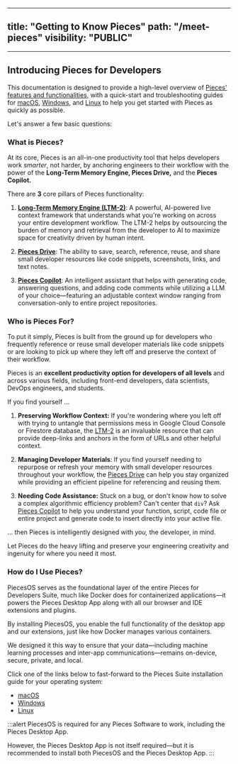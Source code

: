 
---
title: "Getting to Know Pieces"
path: "/meet-pieces"
visibility: "PUBLIC"
---

<ExpandableImage src="https://cdn.hashnode.com/res/hashnode/image/upload/v1734014941536/9c298363-d6b4-4e4a-9965-72db0fa59bc6.png" alt="Pieces for Developers Introduction" />

---

## Introducing Pieces for Developers

This documentation is designed to provide a high-level overview of [Pieces' features and functionalities](https://docs.pieces.app/products/meet-pieces/fundamentals), with a quick-start and troubleshooting guides for [macOS](https://docs.pieces.app/products/meet-pieces/macos-installation-guide), [Windows](https://docs.pieces.app/products/meet-pieces/windows-installation-guide), and [Linux](https://docs.pieces.app/products/meet-pieces/linux-installation-guide) to help you get started with Pieces as quickly as possible.

Let's answer a few basic questions:

### What is Pieces?

At its core, Pieces is an all-in-one productivity tool that helps developers work *smarter*, not harder, by anchoring engineers to their workflow with the power of the **Long-Term Memory Engine, Pieces Drive,** and the **Pieces Copilot.**

There are **3** core pillars of Pieces functionality:

1. **[Long-Term Memory Engine (LTM-2)](https://docs.pieces.app/products/meet-pieces/fundamentals#ltm-2)**: A powerful, AI-powered live context framework that understands what you're working on across your entire development workflow. The LTM-2 helps by outsourcing the burden of memory and retrieval from the developer to AI to maximize space for creativity driven by human intent.

2. **[Pieces Drive](https://docs.pieces.app/products/meet-pieces/fundamentals#pieces-drive)**: The ability to save, search, reference, reuse, and share small developer resources like code snippets, screenshots, links, and text notes.

3. **[Pieces Copilot](https://docs.pieces.app/products/meet-pieces/fundamentals#pieces-copilot)**: An intelligent assistant that helps with generating code, answering questions, and adding code comments while utilizing a LLM of your choice—featuring an adjustable context window ranging from conversation-only to entire project repositories.

### Who is Pieces For?

To put it simply, Pieces is built from the ground up for developers who frequently reference or reuse small developer materials like code snippets or are looking to pick up where they left off and preserve the context of their workflow.

Pieces is an **excellent productivity option for developers of all levels** and across various fields, including front-end developers, data scientists, DevOps engineers, and students.

If you find yourself …

1. **Preserving Workflow Context:** If you're wondering where you left off with trying to untangle that permissions mess in Google Cloud Console or Firestore database, the [LTM-2](https://docs.pieces.app/products/meet-pieces/fundamentals#ltm-2) is an invaluable resource that can provide deep-links and anchors in the form of URLs and other helpful context.

2. **Managing Developer Materials**: If you find yourself needing to repurpose or refresh your memory with small developer resources throughout your workflow, the [Pieces Drive](https://docs.pieces.app/products/meet-pieces/fundamentals#pieces-drive) can help you stay organized while providing an efficient pipeline for referencing and reusing them.

3. **Needing Code Assistance:** Stuck on a bug, or don't know how to solve a complex algorithmic efficiency problem? Can't center that `div`? Ask [Pieces Copilot](https://docs.pieces.app/products/meet-pieces/fundamentals#pieces-copilot) to help you understand your function, script, code file or entire project and generate code to insert directly into your active file.

… then Pieces is intelligently designed with *you,* the developer, in mind.

Let Pieces do the heavy lifting and preserve your engineering creativity and ingenuity for where you need it most.

### How do I Use Pieces?

PiecesOS serves as the foundational layer of the entire Pieces for Developers Suite, much like Docker does for containerized applications—it powers the Pieces Desktop App along with all our browser and IDE extensions and plugins.

By installing PiecesOS, you enable the full functionality of the desktop app and our extensions, just like how Docker manages various containers.

We designed it this way to ensure that your data—including machine learning processes and inter-app communications—remains on-device, secure, private, and local.

Click one of the links below to fast-forward to the Pieces Suite installation guide for your operating system:

- [macOS](https://docs.pieces.app/products/meet-pieces/macos-installation-guide)
- [Windows](https://docs.pieces.app/products/meet-pieces/windows-installation-guide)
- [Linux](https://docs.pieces.app/products/meet-pieces/linux-installation-guide)

:::alert
PiecesOS is required for any Pieces Software to work, including the Pieces Desktop App.

However, the Pieces Desktop App is not itself required—but it is recommended to install both PiecesOS and the Pieces Desktop App.
:::
